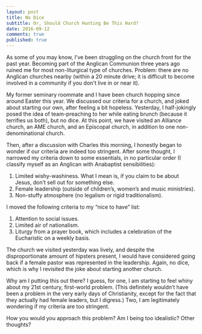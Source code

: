 ```yaml
---
layout: post
title: No Dice
subtitle: Or, Should Church Hunting Be This Hard?
date: 2016-09-12
comments: true
published: true
---
```


As some of you may know, I’ve been struggling on the church front for the past year. Becoming part of the Anglican Communion three years ago ruined me for most non-liturgical type of churches. Problem: there are no Anglican churches nearby (within a 20 minute drive; it is difficult to become involved in a community if you don't live in or near it).

My former seminary roommate and I have been church hopping since around Easter this year. We discussed our criteria for a church, and joked about starting our own, after feeling a bit hopeless. Yesterday, I half-jokingly posed the idea of team-preaching to her while eating brunch (because it terrifies us both), but no dice. At this point, we have visited an Alliance church, an AME church, and an Episcopal church, in addition to one non-denominational church.

Then, after a discussion with Charles this morning, I honestly began to wonder if our criteria are indeed too stringent. After some thought, I narrowed my criteria down to some essentials, in no particular order (I classify myself as an Anglican with Anabaptist sensibilities):

1. Limited wishy-washiness. What I mean is, if you claim to be about Jesus, don’t sell out for something else.  
2. Female leadership (outside of children’s, women’s and music ministries).    
3. Non-stuffy atmosphere (no legalism or rigid traditionalism).      


I moved the following criteria to my “nice to have” list:     

1. Attention to social issues.  
2. Limited air of nationalism.  
3. Liturgy from a prayer book, which includes a celebration of the Eucharistic on a weekly basis.  


The church we visited yesterday was lively, and despite the disproportionate amount of hipsters present, I would have considered going back if a female pastor was represented in the leadership. Again, no dice, which is why I revisited the joke about starting another church.

Why am I putting this out there? I guess, for one, I am starting to feel whiny about my 21st century, first-world problem. (This definitely wouldn’t have been a problem in the very early days of Christianity, except for the fact that they actually had female leaders, but I digress.) Two, I am legitimately wondering if my criteria are too stringent.

How you would you approach this problem? Am I being too idealistic? Other thoughts?

